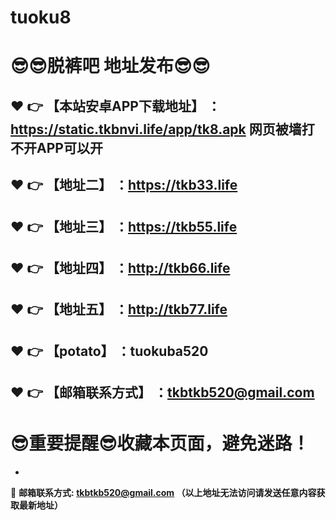 # tuoku8
:sunglasses::sunglasses:脱裤吧 地址发布:sunglasses::sunglasses:
==
:heart: :point_right: 【本站安卓APP下载地址】 ： https://static.tkbnvi.life/app/tk8.apk 网页被墙打不开APP可以开
------
:heart: :point_right: 【地址二】 ：https://tkb33.life
------
:heart: :point_right: 【地址三】 ：https://tkb55.life
------
:heart: :point_right: 【地址四】 ：http://tkb66.life
------
:heart: :point_right: 【地址五】 ：http://tkb77.life
------
:heart: :point_right: 【potato】 ：tuokuba520
------
:heart: :point_right: 【邮箱联系方式】 ：tkbtkb520@gmail.com
------
:sunglasses:重要提醒:sunglasses:收藏本页面，避免迷路！
==

-

:e-mail: __邮箱联系方式: tkbtkb520@gmail.com （以上地址无法访问请发送任意内容获取最新地址）__
